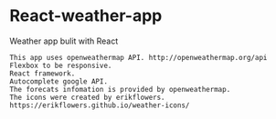 # React-weather-app

Weather app bulit with React

    This app uses openweathermap API. http://openweathermap.org/api
    Flexbox to be responsive.
    React framework.
    Autocomplete google API.
    The forecats infomation is provided by openweathermap.
    The icons were created by erikflowers. https://erikflowers.github.io/weather-icons/



